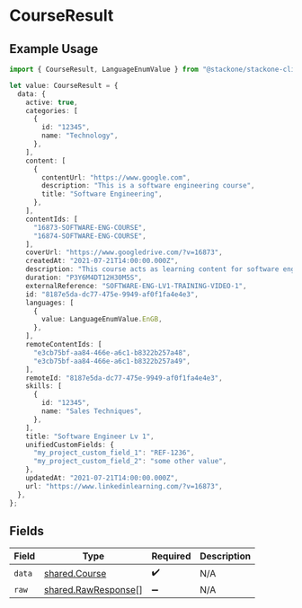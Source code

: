 # CourseResult

## Example Usage

```typescript
import { CourseResult, LanguageEnumValue } from "@stackone/stackone-client-ts/sdk/models/shared";

let value: CourseResult = {
  data: {
    active: true,
    categories: [
      {
        id: "12345",
        name: "Technology",
      },
    ],
    content: [
      {
        contentUrl: "https://www.google.com",
        description: "This is a software engineering course",
        title: "Software Engineering",
      },
    ],
    contentIds: [
      "16873-SOFTWARE-ENG-COURSE",
      "16874-SOFTWARE-ENG-COURSE",
    ],
    coverUrl: "https://www.googledrive.com/?v=16873",
    createdAt: "2021-07-21T14:00:00.000Z",
    description: "This course acts as learning content for software engineers.",
    duration: "P3Y6M4DT12H30M5S",
    externalReference: "SOFTWARE-ENG-LV1-TRAINING-VIDEO-1",
    id: "8187e5da-dc77-475e-9949-af0f1fa4e4e3",
    languages: [
      {
        value: LanguageEnumValue.EnGB,
      },
    ],
    remoteContentIds: [
      "e3cb75bf-aa84-466e-a6c1-b8322b257a48",
      "e3cb75bf-aa84-466e-a6c1-b8322b257a49",
    ],
    remoteId: "8187e5da-dc77-475e-9949-af0f1fa4e4e3",
    skills: [
      {
        id: "12345",
        name: "Sales Techniques",
      },
    ],
    title: "Software Engineer Lv 1",
    unifiedCustomFields: {
      "my_project_custom_field_1": "REF-1236",
      "my_project_custom_field_2": "some other value",
    },
    updatedAt: "2021-07-21T14:00:00.000Z",
    url: "https://www.linkedinlearning.com/?v=16873",
  },
};
```

## Fields

| Field                                                             | Type                                                              | Required                                                          | Description                                                       |
| ----------------------------------------------------------------- | ----------------------------------------------------------------- | ----------------------------------------------------------------- | ----------------------------------------------------------------- |
| `data`                                                            | [shared.Course](../../../sdk/models/shared/course.md)             | :heavy_check_mark:                                                | N/A                                                               |
| `raw`                                                             | [shared.RawResponse](../../../sdk/models/shared/rawresponse.md)[] | :heavy_minus_sign:                                                | N/A                                                               |